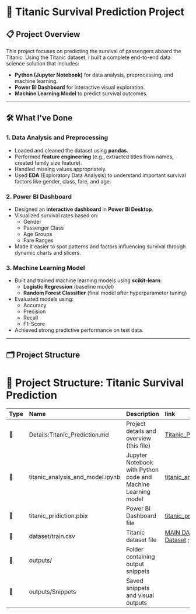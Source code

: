 # 🚢 Titanic Survival Prediction Project

## 📋 Project Overview
This project focuses on predicting the survival of passengers aboard the Titanic. Using the Titanic dataset, I built a complete end-to-end data science solution that includes:

- **Python (Jupyter Notebook)** for data analysis, preprocessing, and machine learning.
- **Power BI Dashboard** for interactive visual exploration.
- **Machine Learning Model** to predict survival outcomes.

---

## 🛠️ What I've Done

### 1. Data Analysis and Preprocessing
- Loaded and cleaned the dataset using **pandas**.
- Performed **feature engineering** (e.g., extracted titles from names, created family size feature).
- Handled missing values appropriately.
- Used **EDA** (Exploratory Data Analysis) to understand important survival factors like gender, class, fare, and age.

### 2. Power BI Dashboard
- Designed an **interactive dashboard** in **Power BI Desktop**.
- Visualized survival rates based on:
  - Gender
  - Passenger Class
  - Age Groups
  - Fare Ranges
- Made it easier to spot patterns and factors influencing survival through dynamic charts and slicers.

### 3. Machine Learning Model
- Built and trained machine learning models using **scikit-learn**:
  - **Logistic Regression** (baseline model)
  - **Random Forest Classifier** (final model after hyperparameter tuning)
- Evaluated models using:
  - Accuracy
  - Precision
  - Recall
  - F1-Score
- Achieved strong predictive performance on test data.

---

## 🗂️ Project Structure
# 📁 Project Structure: Titanic Survival Prediction

| Type | Name | Description |link | 
|:----|:-----|:------------|:--------------------|
| 📄 | Details:Titanic_Prediction.md | Project details and overview (this file) |[Titanic_Prediction.md](https://github.com/Aniru1105/CodSoft_Intern/blob/Titanic_Prediction/Details%3ATitanic_Prediction.md)|
| 📄 | titanic_analysis_and_model.ipynb | Jupyter Notebook with Python code and Machine Learning model |[ titanic_analysis_and_model.ipynb](https://github.com/Aniru1105/CodSoft_Intern/blob/Titanic_Prediction/Titanic_model_prediction.ipynb)|
| 📄 | titanic_pridiction.pbix | Power BI Dashboard file |[titanic_pridiction.pbix](https://github.com/Aniru1105/CodSoft_Intern/blob/Titanic_Prediction/Titanic%20Predction%20Dashboard.pbix)|
| 📄 | dataset/train.csv | Titanic dataset file |[MAIN DATASET](https://github.com/Aniru1105/CodSoft_Intern/blob/Titanic_Prediction/Titanic-Dataset.csv) ;[Deceased-Dataset](https://github.com/Aniru1105/CodSoft_Intern/blob/Titanic_Prediction/Deceased-Dataset.csv) ; [Survived-Dataset](https://github.com/Aniru1105/CodSoft_Intern/edit/Titanic_Prediction/Survived-Dataset.csv#L11C38)
| 📁 | outputs/ | Folder containing output snippets |
| 📄 | outputs/Snippets | Saved snippets and visual outputs |


